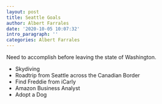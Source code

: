 ```yaml
---
layout: post
title: Seattle Goals
author: Albert Farrales
date: '2020-10-05 10:07:32'
intro_paragraph: ''
categories: Albert Farrales
---
```

Need to accomplish before leaving the state of Washington.


- Skydiving
- Roadtrip from Seattle across the Canadian Border
- Find Freddie from iCarly
- Amazon Business Analyst
- Adopt a Dog
